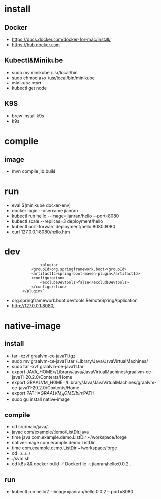# install

## Docker
* https://docs.docker.com/docker-for-mac/install/
* https://hub.docker.com

## Kubectl&Minikube
* sudo mv minikube /usr/local/bin
* sudo chmod a+x /usr/local/bin/minikube
* minikube start
* kubectl get node


## K9S
* brew install k9s
* k9s



# compile

## image
* mvn compile jib:build

# run

* eval $(minikube docker-env)
* docker login --username jianran
* kubectl run hello   --image=jianran/hello  --port=8080
* kubectl scale --replicas=3 deployment/hello
* kubectl port-forward deployment/hello 8080:8080
* curl 127.0.0.1:8080/hello.htm

# dev

	                <plugin>
				<groupId>org.springframework.boot</groupId>
				<artifactId>spring-boot-maven-plugin</artifactId>
				<configuration>
					<excludeDevtools>false</excludeDevtools>
				</configuration>
			</plugin>`
			
* org.springframework.boot.devtools.RemoteSpringApplication
* http://127.0.0.1:8080/

# native-image

## install
* tar -xzvf graalvm-ce-java11.tgz
* sudo mv graalvm-ce-java11.tar /Library/Java/JavaVirtualMachines/
* sudo tar -xvf graalvm-ce-java11.tar
* export JAVA_HOME=/Library/Java/JavaVirtualMachines/graalvm-ce-java11-20.2.0/Contents/Home
* export GRAALVM_HOME=/Library/Java/JavaVirtualMachines/graalvm-ce-java11-20.2.0/Contents/Home
* export PATH=$GRAALVM_HOME/bin:$PATH
* sudo gu install native-image

## compile
* cd src/main/java/
* javac com/example/demo/ListDir.java
* time java com.example.demo.ListDir ~/workspace/forge
* native-image  com.example.demo.ListDir
* time com.example.demo.ListDir  ~/workspace/forge
* cd ../../../
* ./svm.sh
* cd k8s && docker build -f Dockerfile -t jianran/hello:0.0.2 .

## run
* kubectl run hello2   --image=jianran/hello:0.0.2  --port=8080

